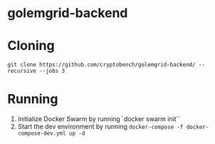 # golemgrid-backend


# Cloning
`git clone https://github.com/cryptobench/golemgrid-backend/ --recursive --jobs 3`


# Running
1) Initialize Docker Swarm by running
`docker swarm init``
2) Start the dev environment by running
`docker-compose -f docker-compose-dev.yml up -d`
